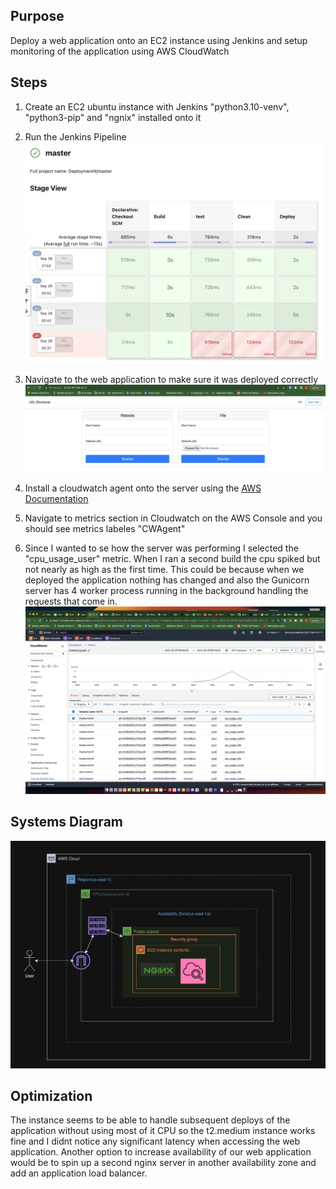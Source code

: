 ## Purpose
Deploy a web application onto an EC2 instance using Jenkins and setup monitoring of the application using AWS CloudWatch


## Steps
1. Create an EC2 ubuntu instance with Jenkins "python3.10-venv", "python3-pip" and "ngnix" installed onto it
2. Run the Jenkins Pipeline
![pipeline](screenshots/Jenkins.png)

3. Navigate to the web application to make sure it was deployed correctly
![app](screenshots/URLShortner.png)

4. Install a cloudwatch agent onto the server using the [AWS Documentation](https://docs.aws.amazon.com/AmazonCloudWatch/latest/monitoring/install-CloudWatch-Agent-commandline-fleet.html)

5. Navigate to metrics section in Cloudwatch on the AWS Console and you should see metrics labeles "CWAgent"

6. Since I wanted to se how the server was performing I selected the "cpu_usage_user" metric.
 When I ran a second build the cpu spiked but not nearly as high as the first time. This could be because when we deployed the application nothing has changed and also the Gunicorn server has 4 worker process running in the background handling the requests that come in.
![monitor](screenshots/CloudWatchCondensed.png)

## Systems Diagram
![Design](screenshots/Dep4Diagram.png)

## Optimization
The instance seems to be able to handle subsequent deploys of the application without using most of it CPU so the t2.medium instance works fine and I didnt notice any significant latency when accessing the web application. Another option to increase availability of our web application would be to spin up a second nginx server in another availability zone and add an application load balancer.